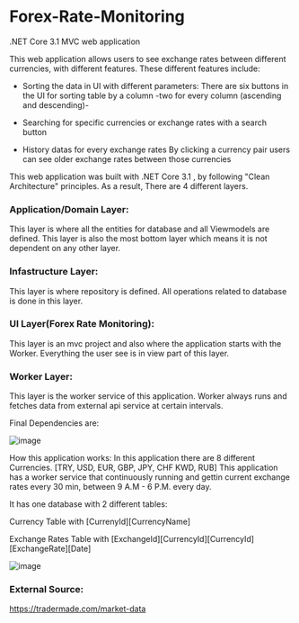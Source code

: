# Forex-Rate-Monitoring
.NET Core 3.1 MVC web application

This web application allows users to see exchange rates between different currencies, with different features. These different features include:

- Sorting the data in UI with different parameters:
    There are six buttons in the UI for sorting table by a column -two for every column (ascending and descending)-
    
- Searching for specific currencies or exchange rates with a search button

- History datas for every exchange rates
    By clicking a currency pair users can see older exchange rates between those currencies


This web application was built with .NET Core 3.1 , by following "Clean Architecture" principles. As a result, There are 4 different layers.

### Application/Domain Layer:
This layer is where all the entities for database and all Viewmodels are defined. This layer is also the most bottom layer which means it is not dependent on any other layer.
    
### Infastructure Layer:
This layer is where repository is defined. All operations related to database is done in this layer.
    
### UI Layer(Forex Rate Monitoring):
This layer is an mvc project and also where the application starts with the Worker. Everything the user see is in view part of this layer.
    
### Worker Layer:
This layer is the worker service of this application. Worker always runs and fetches data from external api service at certain intervals.

Final Dependencies are:


![image](https://user-images.githubusercontent.com/87266516/142194600-2143d697-8ee1-4db8-8814-870e16e475b2.png)

How this application works:
    In this application there are 8 different Currencies. [TRY, USD, EUR, GBP, JPY, CHF KWD, RUB]
    This application has a worker service that continuously running and gettin current exchange rates every 30 min, between 9 A.M - 6 P.M. every day.
    
It has one database with 2 different tables:

Currency Table with [CurrenyId][CurrencyName]

Exchange Rates Table with [ExchangeId][CurrencyId][CurrencyId][ExchangeRate][Date]
        
![image](https://user-images.githubusercontent.com/87266516/142195883-560a9c22-ecf5-4eff-848b-26b5050dcc09.png)

### External Source:
https://tradermade.com/market-data
